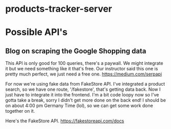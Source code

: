 # products-tracker-server

# Possible API's

## Blog on scraping the Google Shopping data
This API is only good for 100 queries, there's a paywall. We might integrate it but we need something like it that's free. Our instructor 
said this one is pretty much perfect, we just need a free one.
https://medium.com/serpapi

For now we're using fake data from FakeStore API. I've integrated a product search, so we have one route, '/fakestore', that's getting data back. Now I just have to integrate it into the frontend. I'm a bit code loopy now so I've gotta take a break, sorry I didn't get more done on the back end! I should be on about 4:00 pm Germany Time (lol), so we can get some work done together on it.

Here's the FakeStore API.
https://fakestoreapi.com/docs